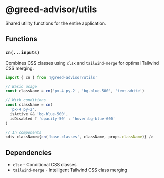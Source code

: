 # @greed-advisor/utils

Shared utility functions for the entire application.

## Functions

### `cn(...inputs)`

Combines CSS classes using `clsx` and `tailwind-merge` for optimal Tailwind CSS merging.

```typescript
import { cn } from '@greed-advisor/utils'

// Basic usage
const className = cn('px-4 py-2', 'bg-blue-500', 'text-white')

// With conditions
const className = cn(
  'px-4 py-2',
  isActive && 'bg-blue-500',
  isDisabled ? 'opacity-50' : 'hover:bg-blue-600'
)

// In components
<div className={cn('base-classes', className, props.className)} />
```

## Dependencies

- `clsx` - Conditional CSS classes
- `tailwind-merge` - Intelligent Tailwind CSS class merging
